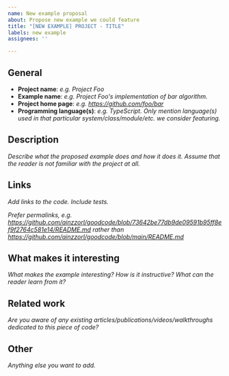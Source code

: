```yaml
---
name: New example proposal
about: Propose new example we could feature
title: "[NEW EXAMPLE] PROJECT - TITLE"
labels: new example
assignees: ''

---
```


## General

* **Project name**: *e.g. Project Foo*
* **Example name**: *e.g. Project Foo's implementation of bar algorithm.*
* **Project home page**: *e.g. https://github.com/foo/bar*
* **Programming language(s)**: *e.g. TypeScript. Only mention language(s) used in that particular system/class/module/etc. we consider featuring.*

## Description

*Describe what the proposed example does and how it does it. Assume that the reader is not familiar with the project at all.*

## Links

*Add links to the code. Include tests.*

*Prefer permalinks, e.g. https://github.com/ainzzorl/goodcode/blob/73642be77db9de09591b95ff8ef9f2764c581e14/README.md rather than https://github.com/ainzzorl/goodcode/blob/main/README.md*

## What makes it interesting

*What makes the example interesting? How is it instructive? What can the reader learn from it?*

## Related work

*Are you aware of any existing articles/publications/videos/walkthroughs dedicated to this piece of code?*

## Other

*Anything else you want to add.*

